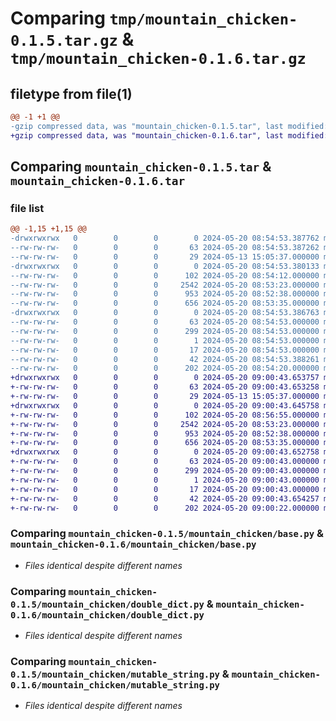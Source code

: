 # Comparing `tmp/mountain_chicken-0.1.5.tar.gz` & `tmp/mountain_chicken-0.1.6.tar.gz`

## filetype from file(1)

```diff
@@ -1 +1 @@
-gzip compressed data, was "mountain_chicken-0.1.5.tar", last modified: Mon May 20 08:54:53 2024, max compression
+gzip compressed data, was "mountain_chicken-0.1.6.tar", last modified: Mon May 20 09:00:43 2024, max compression
```

## Comparing `mountain_chicken-0.1.5.tar` & `mountain_chicken-0.1.6.tar`

### file list

```diff
@@ -1,15 +1,15 @@
-drwxrwxrwx   0        0        0        0 2024-05-20 08:54:53.387762 mountain_chicken-0.1.5/
--rw-rw-rw-   0        0        0       63 2024-05-20 08:54:53.387262 mountain_chicken-0.1.5/PKG-INFO
--rw-rw-rw-   0        0        0       29 2024-05-13 15:05:37.000000 mountain_chicken-0.1.5/README.md
-drwxrwxrwx   0        0        0        0 2024-05-20 08:54:53.380133 mountain_chicken-0.1.5/mountain_chicken/
--rw-rw-rw-   0        0        0      102 2024-05-20 08:54:12.000000 mountain_chicken-0.1.5/mountain_chicken/__init__.py
--rw-rw-rw-   0        0        0     2542 2024-05-20 08:53:23.000000 mountain_chicken-0.1.5/mountain_chicken/base.py
--rw-rw-rw-   0        0        0      953 2024-05-20 08:52:38.000000 mountain_chicken-0.1.5/mountain_chicken/double_dict.py
--rw-rw-rw-   0        0        0      656 2024-05-20 08:53:35.000000 mountain_chicken-0.1.5/mountain_chicken/mutable_string.py
-drwxrwxrwx   0        0        0        0 2024-05-20 08:54:53.386763 mountain_chicken-0.1.5/mountain_chicken.egg-info/
--rw-rw-rw-   0        0        0       63 2024-05-20 08:54:53.000000 mountain_chicken-0.1.5/mountain_chicken.egg-info/PKG-INFO
--rw-rw-rw-   0        0        0      299 2024-05-20 08:54:53.000000 mountain_chicken-0.1.5/mountain_chicken.egg-info/SOURCES.txt
--rw-rw-rw-   0        0        0        1 2024-05-20 08:54:53.000000 mountain_chicken-0.1.5/mountain_chicken.egg-info/dependency_links.txt
--rw-rw-rw-   0        0        0       17 2024-05-20 08:54:53.000000 mountain_chicken-0.1.5/mountain_chicken.egg-info/top_level.txt
--rw-rw-rw-   0        0        0       42 2024-05-20 08:54:53.388261 mountain_chicken-0.1.5/setup.cfg
--rw-rw-rw-   0        0        0      202 2024-05-20 08:54:20.000000 mountain_chicken-0.1.5/setup.py
+drwxrwxrwx   0        0        0        0 2024-05-20 09:00:43.653757 mountain_chicken-0.1.6/
+-rw-rw-rw-   0        0        0       63 2024-05-20 09:00:43.653258 mountain_chicken-0.1.6/PKG-INFO
+-rw-rw-rw-   0        0        0       29 2024-05-13 15:05:37.000000 mountain_chicken-0.1.6/README.md
+drwxrwxrwx   0        0        0        0 2024-05-20 09:00:43.645758 mountain_chicken-0.1.6/mountain_chicken/
+-rw-rw-rw-   0        0        0      102 2024-05-20 08:56:55.000000 mountain_chicken-0.1.6/mountain_chicken/__init__.py
+-rw-rw-rw-   0        0        0     2542 2024-05-20 08:53:23.000000 mountain_chicken-0.1.6/mountain_chicken/base.py
+-rw-rw-rw-   0        0        0      953 2024-05-20 08:52:38.000000 mountain_chicken-0.1.6/mountain_chicken/double_dict.py
+-rw-rw-rw-   0        0        0      656 2024-05-20 08:53:35.000000 mountain_chicken-0.1.6/mountain_chicken/mutable_string.py
+drwxrwxrwx   0        0        0        0 2024-05-20 09:00:43.652758 mountain_chicken-0.1.6/mountain_chicken.egg-info/
+-rw-rw-rw-   0        0        0       63 2024-05-20 09:00:43.000000 mountain_chicken-0.1.6/mountain_chicken.egg-info/PKG-INFO
+-rw-rw-rw-   0        0        0      299 2024-05-20 09:00:43.000000 mountain_chicken-0.1.6/mountain_chicken.egg-info/SOURCES.txt
+-rw-rw-rw-   0        0        0        1 2024-05-20 09:00:43.000000 mountain_chicken-0.1.6/mountain_chicken.egg-info/dependency_links.txt
+-rw-rw-rw-   0        0        0       17 2024-05-20 09:00:43.000000 mountain_chicken-0.1.6/mountain_chicken.egg-info/top_level.txt
+-rw-rw-rw-   0        0        0       42 2024-05-20 09:00:43.654257 mountain_chicken-0.1.6/setup.cfg
+-rw-rw-rw-   0        0        0      202 2024-05-20 09:00:22.000000 mountain_chicken-0.1.6/setup.py
```

### Comparing `mountain_chicken-0.1.5/mountain_chicken/base.py` & `mountain_chicken-0.1.6/mountain_chicken/base.py`

 * *Files identical despite different names*

### Comparing `mountain_chicken-0.1.5/mountain_chicken/double_dict.py` & `mountain_chicken-0.1.6/mountain_chicken/double_dict.py`

 * *Files identical despite different names*

### Comparing `mountain_chicken-0.1.5/mountain_chicken/mutable_string.py` & `mountain_chicken-0.1.6/mountain_chicken/mutable_string.py`

 * *Files identical despite different names*


